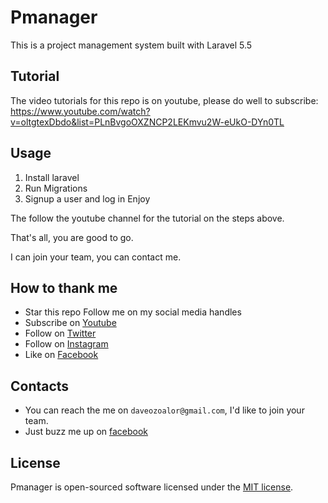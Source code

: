 # Pmanager 
This is a project management system built with Laravel 5.5

## Tutorial
The video tutorials for this repo is on youtube, please do well to subscribe: https://www.youtube.com/watch?v=oltgtexDbdo&list=PLnBvgoOXZNCP2LEKmvu2W-eUkO-DYn0TL

## Usage
1. Install laravel
2. Run Migrations
3. Signup a user and log in
Enjoy

The follow the youtube channel for the tutorial on the steps above. 

That's all, you are good to go.


I can join your team, you can contact me.

## How to thank me
* Star this repo
Follow me on my social media handles
* Subscribe on [Youtube](http://youtube.com/c/braintemorg)
* Follow on [Twitter](http://twitter.com/braintem)
* Follow on [Instagram](http://instagram.com/daveozoalor)
* Like on [Facebook](http://fb.com/braintem)


## Contacts

* You can reach the me on `daveozoalor@gmail.com`, I'd like to join your team.
* Just buzz me up on [facebook](http://facebook.com/daveozoalor)

## License

Pmanager is open-sourced software licensed under the [MIT license](http://opensource.org/licenses/MIT).
